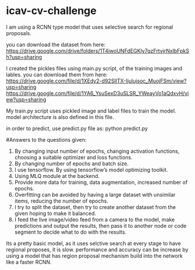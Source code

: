 # icav-cv-challenge

I am using a RCNN type model that uses selective search for regional proposals.

you can download the dataset from here: 
https://drive.google.com/drive/folders/1T4iwoUNFdEGKly7qzFrtvjrNxlbFpkSh?usp=sharing

I created the pickles files using main.py script, of the training images and lables. you can download them from here:
https://drive.google.com/file/d/1XEdy2-d92SlITX-Ijulujsoc_MuojFSm/view?usp=sharing
https://drive.google.com/file/d/1YA6_YsuSexD3uSLSR_YWeayVo1aQdxvH/view?usp=sharing

My train.py script uses pickled image and label files to train the model. model architecture is also defined in this file.

in order to predict, use predict.py file as:
python predict.py <path to image file>

#Answers to the questions given:
1.	By changing input number of epochs, changing activation functions, choosing a suitable optimizer and loss functions.
2.	By changing number of epochs and batch size.
3.	I use tensorflow. By using tensorflow’s model optimizing toolkit.
4.	Using MLQ module at the backend.
5.	Provide more data for training, data augmentation, increased number of epochs.
6.	Overfitting can be avoided by having a large dataset with unsimilar items, reducing the number of epochs.
7.	I try to split the dataset, then try to create another dataset from the given hoping to make it balanced.
8.	I feed the live image/video feed from a camera to the model, make predictions and output the results, then pass it to another node or code segment to decide what to do with the results.

Its a pretty basic model, as it uses selctive search at every stage to have regional proposes, it is slow. performance and accuracy can be increase by using a model that has region proposal mechanism build into the network like a faster RCNN.
